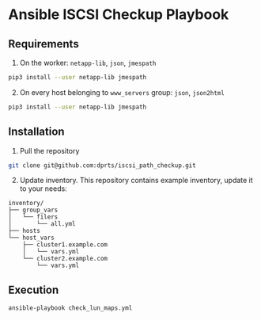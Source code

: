 # Ansible ISCSI Checkup Playbook
## Requirements

1. On the worker: `netapp-lib`, `json`, `jmespath`
```bash
pip3 install --user netapp-lib jmespath
```

2. On every host belonging to `www_servers` group: `json`, `json2html`
```bash
pip3 install --user netapp-lib jmespath
```

## Installation

1. Pull the repository

```bash
git clone git@github.com:dprts/iscsi_path_checkup.git
```

2. Update inventory. This repository contains example inventory, update it to your needs:
```
inventory/
├── group_vars
│   └── filers
│       └── all.yml
├── hosts
└── host_vars
    ├── cluster1.example.com
    │   └── vars.yml
    └── cluster2.example.com
        └── vars.yml
```

## Execution
```bash
ansible-playbook check_lun_maps.yml
```



